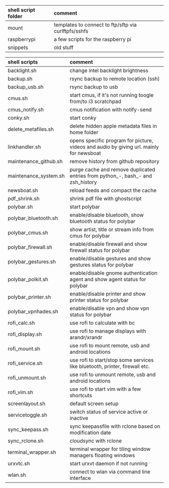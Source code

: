 | shell script folder | comment                                              |
| :------------------ | :--------------------------------------------------- |
| mount               | templates to connect to ftp/sftp via curlftpfs/sshfs |
| raspberrypi         | a few scripts for the raspberry pi                   |
| snippets            | old stuff                                            |

| shell scripts         | comment                                                                                 |
| :-------------------- | :-------------------------------------------------------------------------------------- |
| backlight.sh          | change intel backlight brightness                                                       |
| backup.sh             | rsync backup to remote location (ssh)                                                   |
| backup_usb.sh         | rsync backup to usb                                                                     |
| cmus.sh               | start cmus, if it's not running toogle from/to i3 scratchpad                            |
| cmus_notify.sh        | cmus notification with notify-send                                                      |
| conky.sh              | start conky                                                                             |
| delete_metafiles.sh   | delete hidden apple metadata files in home folder                                       |
| linkhandler.sh        | opens specific program for picture, videos and audio by giving url. mainly for newsboat |
| maintenance_github.sh | remove history from github repository                                                   |
| maintenance_system.sh | purge cache and remove duplicated entries from python_-, bash_- and zsh_history         |
| newsboat.sh           | reload feeds and compact the cache                                                      |
| pdf_shrink.sh         | shrink pdf file with ghostscript                                                        |
| polybar.sh            | start polybar                                                                           |
| polybar_bluetooth.sh  | enable/disable bluetooth, show bluetooth status for polybar                             |
| polybar_cmus.sh       | show artist, title or stream info from cmus for polybar                                 |
| polybar_firewall.sh   | enable/disable firewall and show firewall status for polybar                            |
| polybar_gestures.sh   | enable/disable gestures and show gestures status for polybar                            |
| polybar_polkit.sh     | enable/disable gnome authentication agent and show agent status for polybar             |
| polybar_printer.sh    | enable/disable printer and show printer status for polybar                              |
| polybar_vpnhades.sh   | enable/disable vpn and show vpn status for polybar                                      |
| rofi_calc.sh          | use rofi to calculate with bc                                                           |
| rofi_display.sh       | use rofi to manage displays with arandr/xrandr                                          |
| rofi_mount.sh         | use rofi to mount remote, usb and android locations                                     |
| rofi_service.sh       | use rofi to start/stop some services like bluetooth, printer, firewall etc.             |
| rofi_unmount.sh       | use rofi to unmount remote, usb and android locations                                   |
| rofi_vim.sh           | use rofi to start vim with a few shortcuts                                              |
| screenlayout.sh       | default screen setup                                                                    |
| servicetoggle.sh      | switch status of service active or inactive                                             |
| sync_keepass.sh       | sync keepassfile with rclone based on modification date                                 |
| sync_rclone.sh        | cloudsync with rclone                                                                   |
| terminal_wrapper.sh   | terminal wrapper for tiling window managers floating windows                            |
| urxvtc.sh             | start urxvt daemon if not running                                                       |
| wlan.sh               | connect to wlan via command line interface                                              |
